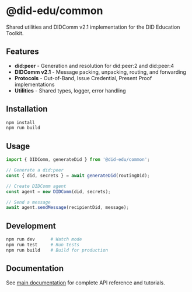 # @did-edu/common

Shared utilities and DIDComm v2.1 implementation for the DID Education Toolkit.

## Features

- **did:peer** - Generation and resolution for did:peer:2 and did:peer:4
- **DIDComm v2.1** - Message packing, unpacking, routing, and forwarding
- **Protocols** - Out-of-Band, Issue Credential, Present Proof implementations
- **Utilities** - Shared types, logger, error handling

## Installation

```bash
npm install
npm run build
```

## Usage

```typescript
import { DIDComm, generateDid } from '@did-edu/common';

// Generate a did:peer
const { did, secrets } = await generateDid(routingDid);

// Create DIDComm agent
const agent = new DIDComm(did, secrets);

// Send a message
await agent.sendMessage(recipientDid, message);
```

## Development

```bash
npm run dev      # Watch mode
npm run test     # Run tests
npm run build    # Build for production
```

## Documentation

See [main documentation](../docs/) for complete API reference and tutorials.

